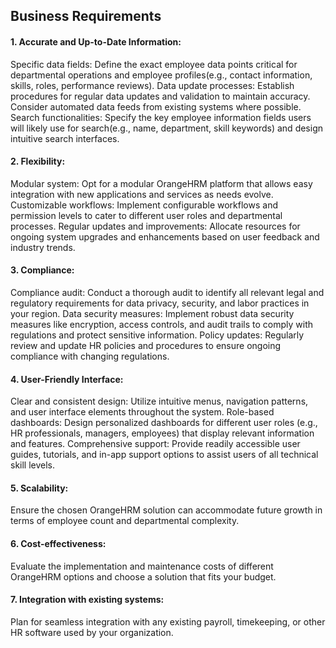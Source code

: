 ## Business Requirements

#### 1. Accurate and Up-to-Date Information:
Specific data fields: Define the exact employee data points critical for departmental operations and employee profiles(e.g., contact information, skills, roles, performance reviews). 
Data update processes: Establish procedures for regular data updates and validation to maintain accuracy. Consider automated data feeds from existing systems where possible.
Search functionalities: Specify the key employee information fields users will likely use for search(e.g., name, department, skill keywords) and design intuitive search interfaces.

 #### 2. Flexibility:
 Modular system: Opt for a modular OrangeHRM platform that allows easy integration with new applications and services as needs evolve. 
 Customizable workflows: Implement configurable workflows and permission levels to cater to different user roles and departmental processes.
 Regular updates and improvements: Allocate resources for ongoing system upgrades and enhancements based on user feedback and industry trends.

#### 3. Compliance:
Compliance audit: Conduct a thorough audit to identify all relevant legal and regulatory requirements for data privacy, security, and labor practices in your region.
Data security measures: Implement robust data security measures like encryption, access controls, and audit trails to comply with regulations and protect sensitive information.
Policy updates: Regularly review and update HR policies and procedures to ensure ongoing compliance with changing regulations.

#### 4. User-Friendly Interface:
Clear and consistent design: Utilize intuitive menus, navigation patterns, and user interface elements throughout the system.
Role-based dashboards: Design personalized dashboards for different user roles (e.g., HR professionals, managers, employees) that display relevant information and features.
Comprehensive support: Provide readily accessible user guides, tutorials, and in-app support options to assist users of all technical skill levels.

#### 5. Scalability: 
Ensure the chosen OrangeHRM solution can accommodate future growth in terms of employee count and departmental complexity.

#### 6. Cost-effectiveness: 
Evaluate the implementation and maintenance costs of different OrangeHRM options and choose a solution that fits your budget.

#### 7. Integration with existing systems: 
Plan for seamless integration with any existing payroll, timekeeping, or other HR software used by your organization.
